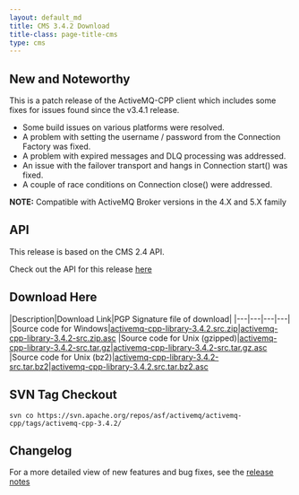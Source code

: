 ```yaml
---
layout: default_md
title: CMS 3.4.2 Download
title-class: page-title-cms
type: cms
---
```


New and Noteworthy
------------------

This is a patch release of the ActiveMQ-CPP client which includes some fixes for issues found since the v3.4.1 release.

*   Some build issues on various platforms were resolved.
*   A problem with setting the username / password from the Connection Factory was fixed.
*   A problem with expired messages and DLQ processing was addressed.
*   An issue with the failover transport and hangs in Connection start() was fixed.
*   A couple of race conditions on Connection close() were addressed.

**NOTE:** Compatible with ActiveMQ Broker versions in the 4.X and 5.X family

API
---

This release is based on the CMS 2.4 API.

Check out the API for this release [here](../components/cms/api_docs/activemqcpp-3.4.0/html)

Download Here
-------------

|Description|Download Link|PGP Signature file of download|
|---|---|---|---|
|Source code for Windows|[activemq-cpp-library-3.4.2.src.zip](http://archive.apache.org/dist/activemq/activemq-cpp/source/activemq-cpp-library-3.4.2-src.zip)|[activemq-cpp-library-3.4.2-src.zip.asc](http://archive.apache.org/dist/activemq/activemq-cpp/source/activemq-cpp-library-3.4.2-src.zip.asc)
|Source code for Unix (gzipped)|[activemq-cpp-library-3.4.2-src.tar.gz](http://archive.apache.org/dist/activemq/activemq-cpp/source/activemq-cpp-library-3.4.2-src.tar.gz)|[activemq-cpp-library-3.4.2-src.tar.gz.asc](http://archive.apache.org/dist/activemq/activemq-cpp/source/activemq-cpp-library-3.4.2-src.tar.gz.asc)
|Source code for Unix (bz2)|[activemq-cpp-library-3.4.2-src.tar.bz2](http://archive.apache.org/dist/activemq/activemq-cpp/source/activemq-cpp-library-3.4.2-src.tar.bz2)|[activemq-cpp-library-3.4.2.src.tar.bz2.asc](http://archive.apache.org/dist/activemq/activemq-cpp/source/activemq-cpp-library-3.4.2-src.tar.bz2.asc)

SVN Tag Checkout
----------------
```
svn co https://svn.apache.org/repos/asf/activemq/activemq-cpp/tags/activemq-cpp-3.4.2/
```

Changelog
---------

For a more detailed view of new features and bug fixes, see the [release notes](https://issues.apache.org/jira/secure/ReleaseNote.jspa?projectId=12311207&version=12319269)

